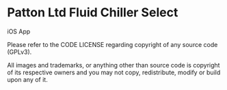 Patton Ltd Fluid Chiller Select
================================
iOS App

Please refer to the CODE LICENSE regarding copyright of any source code (GPLv3).

All images and trademarks, or anything other than source code is copyright of its respective owners and you may not copy, redistribute, modify or build upon any of it.
